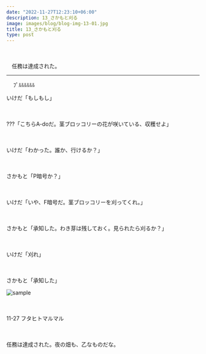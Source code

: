 ```yaml
---
date: "2022-11-27T12:23:10+06:00"
description: 13_さかもと刈る
image: images/blog/blog-img-13-01.jpg
title: 13_さかもと刈る
type: post
---
```



　

　任務は達成された。


------

　
ﾌﾟﾙﾙﾙﾙﾙﾙ


いけだ「もしもし」

　

???「こちらA-doだ。茎ブロッコリーの花が咲いている、収穫せよ」

　

いけだ「わかった。誰か、行けるか？」

　

さかもと「P暗号か？」

　

いけだ「いや、F暗号だ。茎ブロッコリーを刈ってくれ。」

　

さかもと「承知した。わき芽は残しておく。見られたら刈るか？」

　

いけだ「刈れ」

　

さかもと「承知した」


![sample](https://mrunadon.github.io/caffeproject/images/blog/blog-img-13-02.jpg)


　

11-27 フタヒトマルマル

　

任務は達成された。夜の畑も、乙なものだな。

